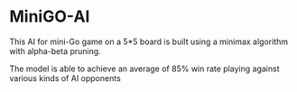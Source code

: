 # MiniGO-AI
This AI for mini-Go game on a 5*5 board is built using a minimax algorithm with alpha-beta pruning.

The model is able to achieve an average of 85% win rate playing against various kinds of AI opponents
